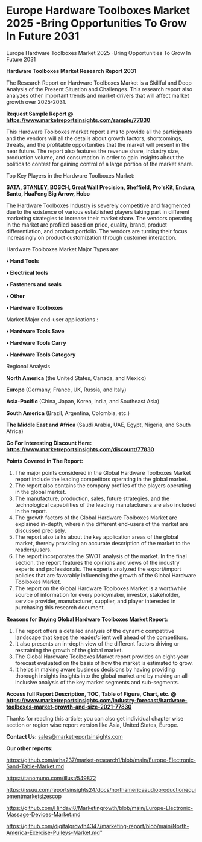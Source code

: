 # Europe Hardware Toolboxes Market 2025 -Bring Opportunities To Grow In Future 2031
Europe Hardware Toolboxes Market 2025 -Bring Opportunities To Grow In Future 2031

<strong>Hardware Toolboxes Market Research Report 2031</strong>

The Research Report on Hardware Toolboxes Market is a Skillful and Deep Analysis of the Present Situation and Challenges. This research report also analyzes other important trends and market drivers that will affect market growth over 2025-2031.

<strong>Request Sample Report @ <a href=https://www.marketreportsinsights.com/sample/77830>https://www.marketreportsinsights.com/sample/77830</a></strong>

This Hardware Toolboxes market report aims to provide all the participants and the vendors will all the details about growth factors, shortcomings, threats, and the profitable opportunities that the market will present in the near future. The report also features the revenue share, industry size, production volume, and consumption in order to gain insights about the politics to contest for gaining control of a large portion of the market share.

Top Key Players in the Hardware Toolboxes Market:

<strong>SATA, STANLEY, BOSCH, Great Wall Precision, Sheffield, Pro&#39;sKit, Endura, Santo, HuaFeng Big Arrow, Hobo</strong>

The Hardware Toolboxes Industry is severely competitive and fragmented due to the existence of various established players taking part in different marketing strategies to increase their market share. The vendors operating in the market are profiled based on price, quality, brand, product differentiation, and product portfolio. The vendors are turning their focus increasingly on product customization through customer interaction.

Hardware Toolboxes Market Major Types are:

<strong>• Hand Tools

• Electrical tools

• Fasteners and seals

• Other

• Hardware Toolboxes</strong>

Market Major end-user applications :

<strong>• Hardware Tools Save

• Hardware Tools Carry

• Hardware Tools Category</strong>

Regional Analysis

</u><strong><b>North America</b></strong> (the United States, Canada, and Mexico)

<strong><b>Europe </b></strong>(Germany, France, UK, Russia, and Italy)

<strong><b>Asia-Pacific</b></strong> (China, Japan, Korea, India, and Southeast Asia)

<strong><b>South America</b></strong> (Brazil, Argentina, Colombia, etc.)

<strong><b>The Middle East and Africa</b></strong> (Saudi Arabia, UAE, Egypt, Nigeria, and South Africa)

<strong>Go For Interesting Discount Here: <a href=https://www.marketreportsinsights.com/discount/77830>https://www.marketreportsinsights.com/discount/77830</a></strong>

<strong>Points Covered in The Report:</strong>
<ol>
  <li>The major points considered in the Global Hardware Toolboxes Market report include the leading competitors operating in the global market.</li>
  <li>The report also contains the company profiles of the players operating in the global market.</li>
  <li>The manufacture, production, sales, future strategies, and the technological capabilities of the leading manufacturers are also included in the report.</li>
  <li>The growth factors of the Global Hardware Toolboxes Market are explained in-depth, wherein the different end-users of the market are discussed precisely.</li>
  <li>The report also talks about the key application areas of the global market, thereby providing an accurate description of the market to the readers/users.</li>
  <li>The report incorporates the SWOT analysis of the market. In the final section, the report features the opinions and views of the industry experts and professionals. The experts analyzed the export/import policies that are favorably influencing the growth of the Global Hardware Toolboxes Market.</li>
  <li>The report on the Global Hardware Toolboxes Market is a worthwhile source of information for every policymaker, investor, stakeholder, service provider, manufacturer, supplier, and player interested in purchasing this research document.</li>
</ol>
<strong>Reasons for Buying Global Hardware Toolboxes Market Report:</strong>

<ol>
  <li>The report offers a detailed analysis of the dynamic competitive landscape that keeps the reader/client well ahead of the competitors.</li>
  <li>It also presents an in-depth view of the different factors driving or restraining the growth of the global market.</li>
  <li>The Global Hardware Toolboxes Market report provides an eight-year forecast evaluated on the basis of how the market is estimated to grow.</li>
  <li>It helps in making aware business decisions by having providing thorough insights insights into the global market and by making an all-inclusive analysis of the key market segments and sub-segments.</li>
</ol>
<strong>Access full Report Description, TOC, Table of Figure, Chart, etc. @ <a href=https://www.marketreportsinsights.com/industry-forecast/hardware-toolboxes-market-growth-and-size-2021-77830>https://www.marketreportsinsights.com/industry-forecast/hardware-toolboxes-market-growth-and-size-2021-77830</a></strong>


Thanks for reading this article; you can also get individual chapter wise section or region wise report version like Asia, United States, Europe.

<strong>Contact Us:</strong>
sales@marketreportsinsights.com

<strong>Our other reports:</strong>

<a href=https://github.com/arha237/market-research1/blob/main/Europe-Electronic-Sand-Table-Market.md>https://github.com/arha237/market-research1/blob/main/Europe-Electronic-Sand-Table-Market.md</a>

<a href=https://tanomuno.com/illust/549872>https://tanomuno.com/illust/549872</a>

<a href=https://issuu.com/reportsinsights24/docs/northamericaaudioproductionequipmentmarketsizescop>https://issuu.com/reportsinsights24/docs/northamericaaudioproductionequipmentmarketsizescop</a>

<a href=https://github.com/Hindavi8/Marketingrowth/blob/main/Europe-Electronic-Massage-Devices-Market.md>https://github.com/Hindavi8/Marketingrowth/blob/main/Europe-Electronic-Massage-Devices-Market.md</a>

<a href=https://github.com/digitalgrowth4347/marketing-report/blob/main/North-America-Exercise-Pulleys-Market.md>https://github.com/digitalgrowth4347/marketing-report/blob/main/North-America-Exercise-Pulleys-Market.md</a>"
